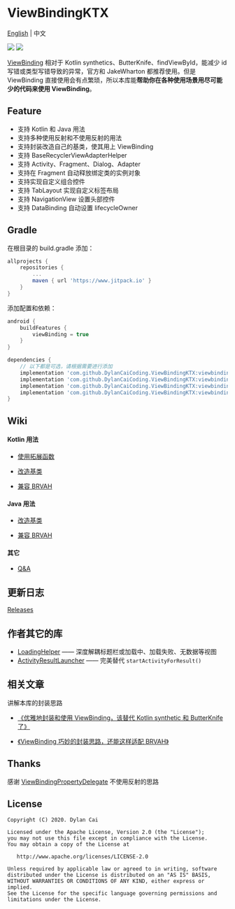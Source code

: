 # ViewBindingKTX

[English](https://github.com/DylanCaiCoding/ViewBindingKtx) | 中文

[![](https://www.jitpack.io/v/DylanCaiCoding/ViewBindingKTX.svg)](https://www.jitpack.io/#DylanCaiCoding/ViewBindingKTX) [![](https://img.shields.io/badge/License-Apache--2.0-blue.svg)](https://github.com/DylanCaiCoding/ViewBindingKtx/blob/master/LICENSE)

[ViewBinding](https://developer.android.com/topic/libraries/view-binding) 相对于 Kotlin synthetics、ButterKnife、findViewById，能减少 id 写错或类型写错导致的异常，官方和 JakeWharton 都推荐使用。但是 ViewBinding 直接使用会有点繁琐，所以本库能**帮助你在各种使用场景用尽可能少的代码来使用 ViewBinding**。

## Feature

- 支持 Kotlin 和 Java 用法
- 支持多种使用反射和不使用反射的用法
- 支持封装改造自己的基类，使其用上 ViewBinding
- 支持 BaseRecyclerViewAdapterHelper
- 支持 Activity、Fragment、Dialog、Adapter
- 支持在 Fragment 自动释放绑定类的实例对象
- 支持实现自定义组合控件
- 支持 TabLayout 实现自定义标签布局
- 支持 NavigationView 设置头部控件
- 支持 DataBinding 自动设置 lifecycleOwner

## Gradle

在根目录的 build.gradle 添加：

```groovy
allprojects {
    repositories {
        ...
        maven { url 'https://www.jitpack.io' }
    }
}
```

添加配置和依赖：

```groovy
android {
    buildFeatures {
        viewBinding = true
    }
}

dependencies {
    // 以下都是可选，请根据需要进行添加
    implementation 'com.github.DylanCaiCoding.ViewBindingKTX:viewbinding-ktx:1.2.3'
    implementation 'com.github.DylanCaiCoding.ViewBindingKTX:viewbinding-nonreflection-ktx:1.2.3'
    implementation 'com.github.DylanCaiCoding.ViewBindingKTX:viewbinding-base:1.2.3'
    implementation 'com.github.DylanCaiCoding.ViewBindingKTX:viewbinding-brvah:1.2.3'
}
```

## Wiki

#### Kotlin 用法

- [使用拓展函数](https://github.com/DylanCaiCoding/ViewBindingKtx/wiki/使用拓展函数)

- [改造基类](https://github.com/DylanCaiCoding/ViewBindingKtx/wiki/改造基类-(Kotlin))

- [兼容 BRVAH](https://github.com/DylanCaiCoding/ViewBindingKtx/wiki/兼容-BRVAH-(Kotlin))

#### Java 用法

- [改造基类](https://github.com/DylanCaiCoding/ViewBindingKtx/wiki/改造基类-(Java))

- [兼容 BRVAH](https://github.com/DylanCaiCoding/ViewBindingKtx/wiki/兼容-BRVAH-(Java))

#### 其它

- [Q&A](https://github.com/DylanCaiCoding/ViewBindingKtx/wiki/Q&A)

## 更新日志

[Releases](https://github.com/DylanCaiCoding/ViewBindingKTX/releases)

## 作者其它的库

- [LoadingHelper](https://github.com/DylanCaiCoding/LoadingHelper) —— 深度解耦标题栏或加载中、加载失败、无数据等视图
- [ActivityResultLauncher](https://github.com/DylanCaiCoding/ActivityResultLauncher) —— 完美替代 `startActivityForResult()`

## 相关文章

讲解本库的封装思路

- [《优雅地封装和使用 ViewBinding，该替代 Kotlin synthetic 和 ButterKnife 了》](https://juejin.cn/post/6906153878312452103)

- [《ViewBinding 巧妙的封装思路，还能这样适配 BRVAH》](https://juejin.cn/post/6950530267547172901)

## Thanks

感谢 [ViewBindingPropertyDelegate](https://github.com/kirich1409/ViewBindingPropertyDelegate) 不使用反射的思路

## License

```
Copyright (C) 2020. Dylan Cai

Licensed under the Apache License, Version 2.0 (the "License");
you may not use this file except in compliance with the License.
You may obtain a copy of the License at

   http://www.apache.org/licenses/LICENSE-2.0

Unless required by applicable law or agreed to in writing, software
distributed under the License is distributed on an "AS IS" BASIS,
WITHOUT WARRANTIES OR CONDITIONS OF ANY KIND, either express or implied.
See the License for the specific language governing permissions and
limitations under the License.
```

